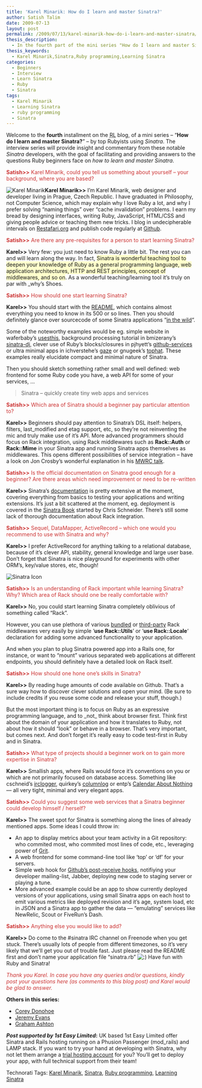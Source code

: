 ```yaml
---
title: 'Karel Minarik: How do I learn and master Sinatra?'
author: Satish Talim
date: 2009-07-13
layout: post
permalink: /2009/07/13/karel-minarik-how-do-i-learn-and-master-sinatra/
thesis_description:
  - In the fourth part of the mini series "How do I learn and master Sinatra?", Karel Minarik gives us his insights on mastering Sinatra.
thesis_keywords:
  - Karel Minarik,Sinatra,Ruby programming,Learning Sinatra
categories:
  - Beginners
  - Interview
  - Learn Sinatra
  - Ruby
  - Sinatra
tags:
  - Karel Minarik
  - Learning Sinatra
  - ruby programming
  - Sinatra
---
```

<div>
  <p class="update">
    Welcome to the <b>fourth</b> installment on the <abbr title="RubyLearning">RL</abbr> blog, of a mini series &#8211; &#8220;<strong>How do I learn and master Sinatra?</strong>&#8221; &#8211; by top Rubyists using <em>Sinatra</em>. The interview series will provide insight and commentary from these notable <em>Sinatra</em> developers, with the goal of facilitating and providing answers to the questions Ruby beginners face on <em>how to learn and master Sinatra</em>.
  </p>
  
  <p>
    <span style="color:#CC3333;"><strong>Satish>></strong> Karel Minarik, could you tell us something about yourself &#8211; your background, where you are based?</span>
  </p>
  
  <p class="block">
    <img class="alignright" title="Karel Minarik" src="http://www.rubylearning.com/images/karmi_mugshot.jpg" alt="Karel Minarik" /><strong>Karel Minarik>></strong> I&#8217;m Karel Minarik, web designer and developer living in Prague, Czech Republic. I have graduated in Philosophy, not Computer Science, which may explain why I love Ruby a lot, and why I prefer solving &#8220;naming things&#8221; over &#8220;cache invalidation&#8221; problems. I earn my bread by designing interfaces, writing Ruby, JavaScript, HTML/CSS and giving people advice or teaching them new tricks. I blog in undecipherable intervals on <a href="http://www.restafari.org/">Restafari.org</a> and publish code regularly at <a href="http://github.com/karmi/">Github</a>.
  </p>
  
  <p>
    <span style="color:#CC3333;"><strong>Satish>></strong> Are there any pre-requisites for a person to start learning Sinatra?</span>
  </p>
  
  <p>
    <strong>Karel>></strong> Very few: you just need to know Ruby a little bit. The rest you can and will learn along the way. In fact, <span style="background-color: #FFFFCC;">Sinatra is wonderful teaching tool to deepen your knowledge of Ruby as a general programming language, web application architectures, HTTP and REST principles, concept of middlewares, and so on</span>. As a wonderful teaching/learning tool it&#8217;s truly on par with _why&#8217;s Shoes.
  </p>
  
  <p>
    <span style="color:#CC3333;"><strong>Satish>></strong> How should one start learning Sinatra?</span>
  </p>
  
  <p>
    <strong>Karel>></strong> You should start with the <a href="http://github.com/sinatra/sinatra/blob/master/README.rdoc">README</a>, which contains almost everything you need to know in its 500 or so lines. Then you should definitely glance over sourcecode of some Sinatra applications &#8220;<a href="http://www.sinatrarb.com/wild.html">in the wild</a>&#8220;.
  </p>
  
  <p>
    Some of the noteworthy examples would be eg. simple website in waferbaby&#8217;s <a href="http://github.com/waferbaby/usesthis/tree/master">usesthis</a>, background processing tutorial in bmizerany&#8217;s <a href="http://github.com/bmizerany/sinatra-dj/tree/master">sinatra-dj</a>, clever use of Ruby&#8217;s blocks/closures in pjhyett&#8217;s <a href="http://github.com/pjhyett/github-services/tree/master">github-services</a> or ultra minimal apps in ichverstehe&#8217;s <a href="http://github.com/ichverstehe/gaze/blob/master/bin/gaze">gaze</a> or gnugeek&#8217;s <a href="http://github.com/gnugeek/tophat/tree/master">tophat</a>. These examples really elucidate compact and minimal nature of Sinatra.
  </p>
  
  <p>
    Then you should sketch something rather small and well defined: web frontend for some Ruby code you have, a web API for some of your services, &#8230;
  </p>
  
  <blockquote class="right">
    <p>
      Sinatra &#8211; quickly create tiny web apps and services
    </p>
  </blockquote>
  
  <p>
    <span style="color:#CC3333;"><strong>Satish>></strong> Which area of Sinatra should a beginner pay particular attention to?</span>
  </p>
  
  <p>
    <strong>Karel>></strong> Beginners should pay attention to Sinatra&#8217;s DSL itself: helpers, filters, last_modified and etag support, etc, so they&#8217;re not reinventing the mic and truly make use of it&#8217;s API. More advanced programmers should focus on Rack integration, using Rack middlewares such as <b>Rack::Auth</b> or <b>Rack::Mime</b> in your Sinatra app and running Sinatra apps themselves as middlewares. This opens different possibilities of service integration &#8211; have a look on Jon Crosby&#8217;s wonderful explanation in his <a href="http://mwrc2009.confreaks.com/13-mar-2009-11-05-in-a-world-of-middleware-who-needs-monolithic-applications-jon-crosby.html">MWRC talk</a>.
  </p>
  
  <p>
    <span style="color:#CC3333;"><strong>Satish>></strong> Is the official documentation on Sinatra good enough for a beginner? Are there areas which need improvement or need to be re-written</span>
  </p>
  
  <p>
    <strong>Karel>></strong> Sinatra&#8217;s <a href="http://www.sinatrarb.com/documentation.html">documentation</a> is pretty extensive at the moment, covering everything from basics to testing your applications and writing extensions. It&#8217;s just a bit scattered at the moment, eg. deployment is covered in the <a href="http://www.sinatrarb.com/book.html#deployment">Sinatra Book</a> started by Chris Schneider. There&#8217;s still some lack of thorough documentation about Rack integration.
  </p>
  
  <p>
    <span style="color:#CC3333;"><strong>Satish>></strong> Sequel, DataMapper, ActiveRecord &#8211; which one would you recommend to use with Sinatra and why?</span>
  </p>
  
  <p>
    <strong>Karel>></strong> I prefer ActiveRecord for anything talking to a relational database, because of it&#8217;s clever API, stability, general knowledge and large user base. Don&#8217;t forget that Sinatra is nice playground for experiments with other ORM&#8217;s, key/value stores, etc, though!
  </p>
  
  <p>
    <img class="alignright" src="http://rubylearning.com/images/sinatralogo.jpg" alt="Sinatra Icon" title="Sinatra micro-framework" />
  </p>
  
  <p>
    <span style="color:#CC3333;"><strong>Satish>></strong> Is an understanding of Rack important while learning Sinatra? Why? Which area of Rack should one be really comfortable with?</span>
  </p>
  
  <p>
    <strong>Karel>></strong> No, you could start learning Sinatra completely oblivious of something called &#8220;Rack&#8221;.
  </p>
  
  <p>
    However, you can use plethora of various <a href="http://rack.rubyforge.org/doc/Rack.html">bundled</a> or <a href="http://github.com/rack/rack-contrib">third-party</a> Rack middlewares very easily by simple &#8216;<b>use Rack::Utils</b>&#8216; or &#8216;<b>use Rack::Locale</b>&#8216; declaration for adding some advanced functionality to your application.
  </p>
  
  <p>
    And when you plan to plug Sinatra powered app into a Rails one, for instance, or want to &#8220;mount&#8221; various separated web applications at different endpoints, you should definitely have a detailed look on Rack itself.
  </p>
  
  <p>
    <span style="color:#CC3333;"><strong>Satish>></strong> How should one hone one&#8217;s skills in Sinatra?</span>
  </p>
  
  <p>
    <strong>Karel>></strong> By reading huge amounts of code available on Github. That&#8217;s a sure way how to discover clever solutions and open your mind. (Be sure to include credits if you reuse some code and release your stuff, though.)
  </p>
  
  <p>
    But the most important thing is to focus on Ruby as an expressive programming language, and to _not_ think about browser first. Think first about the domain of your application and how it translates to Ruby, not about how it should &#8220;look&#8221; or behave in a browser. That&#8217;s very important, but comes next. And don&#8217;t forget it&#8217;s really easy to code test-first in Ruby and in Sinatra.
  </p>
  
  <p>
    <span style="color:#CC3333;"><strong>Satish>></strong> What type of projects should a beginner work on to gain more expertise in Sinatra?</span>
  </p>
  
  <p>
    <strong>Karel>></strong> Smallish apps, where Rails would force it&#8217;s conventions on you or which are not primarily focused on database access. Something like cschneid&#8217;s <a href="http://irclogger.com/">irclogger</a>, quirkey&#8217;s <a href="http://log.quirkey.com/">columnlog</a> or entp&#8217;s <a href="http://calendaraboutnothing.com/">Calendar About Nothing</a> &#8212; all very tight, minimal and very elegant apps.
  </p>
  
  <p>
    <span style="color:#CC3333;"><strong>Satish>></strong> Could you suggest some web services that a Sinatra beginner could develop himself / herself?</span>
  </p>
  
  <p>
    <strong>Karel>></strong> The sweet spot for Sinatra is something along the lines of already mentioned apps. Some ideas I could throw in:
  </p>
  
  <ul>
    <li>
      An app to display metrics about your team activity in a Git repository: who commited most, who commited most lines of code, etc., leveraging power of <a href="http://github.com/mojombo/grit">Grit</a>.
    </li>
    <li>
      A web frontend for some command-line tool like &#8216;top&#8217; or &#8216;df&#8217; for your servers.
    </li>
    <li>
      Simple web hook for <a href="http://github.com/guides/post-receive-hooks">Github&#8217;s post-receive hooks</a>, notifiying your developer mailing-list, Jabber, deploying new code to staging server or playing a tune.
    </li>
    <li>
      More advanced example could be an app to show currently deployed versions of your applications, using small Sinatra apps on each host to emit various metrics like deployed revision and it&#8217;s age, system load, etc in JSON and a Sinatra app to gather the data &#8212; &#8220;emulating&#8221; services like NewRelic, Scout or FiveRun&#8217;s Dash.
    </li>
  </ul>
  
  <p>
    <span style="color:#CC3333;"><strong>Satish>></strong> Anything else you would like to add?</span>
  </p>
  
  <p>
    <strong>Karel>></strong> Do come to the #sinatra IRC channel on Freenode when you get stuck. There&#8217;s usually lots of people from different timezones, so it&#8217;s very likely that we&#8217;ll get you out of trouble fast. Just please read the README first and don&#8217;t name your application file &#8220;sinatra.rb&#8221; <img src="http://rubylearning.com/blog/wp-includes/images/smilies/icon_smile.gif" alt=":)" class="wp-smiley" /> Have fun with Ruby and Sinatra!
  </p>
  
  <p>
    <span style="color:#CC3333;"><em>Thank you Karel. In case you have any queries and/or questions, kindly post your questions here (as comments to this blog post) and Karel would be glad to answer.</em></span>
  </p>
  
  <p>
    <b>Others in this series:</b>
  </p>
  
  <ul>
    <li>
      <a href="http://rubylearning.com/blog/2009/07/06/how-do-i-learn-and-master-sinatra/">Corey Donohoe</a>
    </li>
    <li>
      <a href="http://rubylearning.com/blog/2009/07/08/jeremy-evans-how-do-i-learn-and-master-sinatra/">Jeremy Evans</a>
    </li>
    <li>
      <a href="http://rubylearning.com/blog/2009/07/10/graham-ashton-how-do-i-learn-and-master-sinatra/">Graham Ashton</a>
    </li>
  </ul>
  
  <p class="alert">
    <strong><em>Post supported by 1st Easy Limited</em>:</strong> UK based 1st Easy Limited offer Sinatra and Rails hosting running on a Phusion Passenger (mod_rails) and LAMP stack. If you want to try your hand at developing with Sinatra, why not let them arrange a <a href="http://www.1steasy.com/ruby-on-rails.htm#try">trial hosting account</a> for you? You&#8217;ll get to deploy your app, with full technical support from their team!
  </p>
</div>

Technorati Tags: <a href="http://technorati.com/tag/Karel+Minarik" rel="tag">Karel Minarik</a>, <a href="http://technorati.com/tag/Sinatra" rel="tag">Sinatra</a>, <a href="http://technorati.com/tag/Ruby+programming" rel="tag">Ruby programming</a>, <a href="http://technorati.com/tag/Learning+Sinatra" rel="tag">Learning Sinatra</a>
